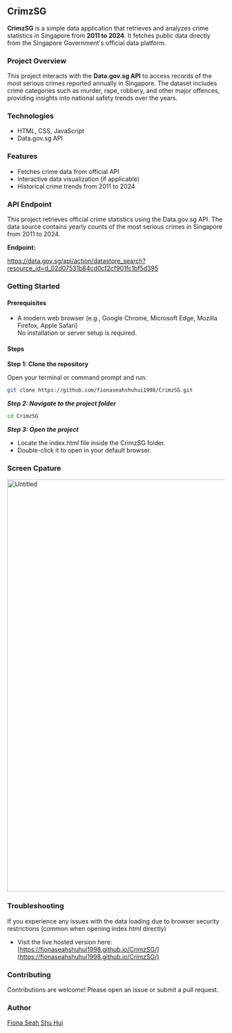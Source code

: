 ## CrimzSG

**CrimzSG** is a simple data application that retrieves and analyzes crime statistics in Singapore from **2011 to 2024**. It fetches public data directly from the Singapore Government's official data platform.


### Project Overview

This project interacts with the **Data.gov.sg API** to access records of the most serious crimes reported annually in Singapore. The dataset includes crime categories such as murder, rape, robbery, and other major offences, providing insights into national safety trends over the years.

### Technologies
* HTML, CSS, JavaScript
* Data.gov.sg API
  
### Features
* Fetches crime data from official API
* Interactive data visualization (if applicable)
* Historical crime trends from 2011 to 2024

### API Endpoint

This project retrieves official crime statistics using the Data.gov.sg API. The data source contains yearly counts of the most serious crimes in Singapore from 2011 to 2024.

**Endpoint:**  

https://data.gov.sg/api/action/datastore_search?resource_id=d_02d07531b84cd0cf2cf901fc1bf5d395

### Getting Started

#### Prerequisites

* A modern web browser (e.g., Google Chrome, Microsoft Edge, Mozilla Firefox, Apple Safari)  
No installation or server setup is required.

#### Steps

**Step 1: Clone the repository**

Open your terminal or command prompt and run:

```bash
git clone https://github.com/fionaseahshuhui1998/CrimzSG.git
```

***Step 2: Navigate to the project folder***
```bash
cd CrimzSG
```

***Step 3: Open the project***
* Locate the index.html file inside the CrimzSG folder.
* Double-click it to open in your default browser.

### Screen Cpature
<img width="951" alt="Untitled" src="https://github.com/user-attachments/assets/5671ae0e-cedf-4e8b-bae5-b88a808170ed" />

### Troubleshooting
If you experience any issues with the data loading due to browser security restrictions (common when opening index.html directly)
* Visit the live hosted version here: [https://fionaseahshuhui1998.github.io/CrimzSG/](https://fionaseahshuhui1998.github.io/CrimzSG/)

### Contributing
Contributions are welcome! Please open an issue or submit a pull request.

### Author
[Fiona Seah Shu Hui](https://github.com/FionaSeahShuHui1998)
